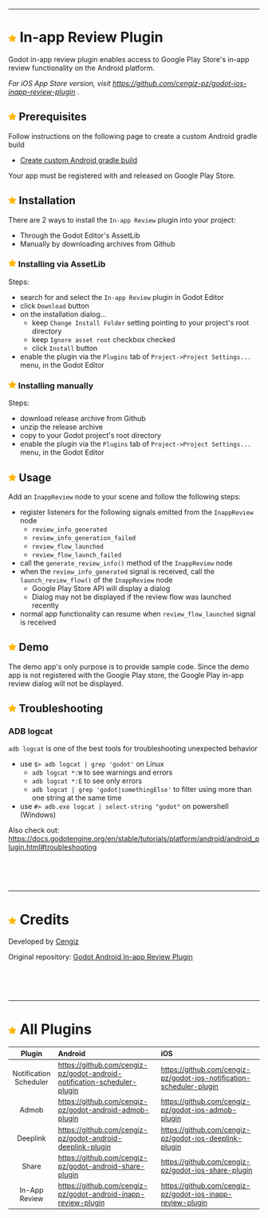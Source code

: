 
---
# ![](inappreview/addon_template/icon.png?raw=true) In-app Review Plugin
Godot in-app review plugin enables access to Google Play Store's in-app review functionality on the Android platform.

_For iOS App Store version, visit https://github.com/cengiz-pz/godot-ios-inapp-review-plugin ._

## ![](inappreview/addon_template/icon.png?raw=true) Prerequisites
Follow instructions on the following page to create a custom Android gradle build
- [Create custom Android gradle build](https://docs.godotengine.org/en/stable/tutorials/export/android_gradle_build.html)

Your app must be registered with and released on Google Play Store.

## ![](inappreview/addon_template/icon.png?raw=true) Installation
There are 2 ways to install the `In-app Review` plugin into your project:
- Through the Godot Editor's AssetLib
- Manually by downloading archives from Github

### ![](inappreview/addon_template/icon.png?raw=true) Installing via AssetLib
Steps:
- search for and select the `In-app Review` plugin in Godot Editor
- click `Download` button
- on the installation dialog...
	- keep `Change Install Folder` setting pointing to your project's root directory
	- keep `Ignore asset root` checkbox checked
	- click `Install` button
- enable the plugin via the `Plugins` tab of `Project->Project Settings...` menu, in the Godot Editor

### ![](inappreview/addon_template/icon.png?raw=true) Installing manually
Steps:
- download release archive from Github
- unzip the release archive
- copy to your Godot project's root directory
- enable the plugin via the `Plugins` tab of `Project->Project Settings...` menu, in the Godot Editor

## ![](inappreview/addon_template/icon.png?raw=true) Usage
Add an `InappReview` node to your scene and follow the following steps:
- register listeners for the following signals emitted from the `InappReview` node
	- `review_info_generated`
	- `review_info_generation_failed`
	- `review_flow_launched`
	- `review_flow_launch_failed`
- call the `generate_review_info()` method of the `InappReview` node
- when the `review_info_generated` signal is received, call the `launch_review_flow()` of the `InappReview` node
	- Google Play Store API will display a dialog
	- Dialog may not be displayed if the review flow was launched recently
- normal app functionality can resume when `review_flow_launched` signal is received

## ![](inappreview/addon_template/icon.png?raw=true) Demo
The demo app's only purpose is to provide sample code. Since the demo app is not registered with the Google Play store, the Google Play in-app review dialog will not be displayed.

## ![](inappreview/addon_template/icon.png?raw=true) Troubleshooting

### ADB logcat
`adb logcat` is one of the best tools for troubleshooting unexpected behavior
- use `$> adb logcat | grep 'godot'` on Linux
	- `adb logcat *:W` to see warnings and errors
	- `adb logcat *:E` to see only errors
	- `adb logcat | grep 'godot|somethingElse'` to filter using more than one string at the same time
- use `#> adb.exe logcat | select-string "godot"` on powershell (Windows)

Also check out:
https://docs.godotengine.org/en/stable/tutorials/platform/android/android_plugin.html#troubleshooting

<br/><br/><br/>

---
# ![](inappreview/addon_template/icon.png?raw=true) Credits
Developed by [Cengiz](https://github.com/cengiz-pz)

Original repository: [Godot Android In-app Review Plugin](https://github.com/cengiz-pz/godot-android-inapp-review-plugin)

<br/><br/><br/>

---
# ![](inappreview/addon_template/icon.png?raw=true) All Plugins

| Plugin | Android | iOS |
| :---: | :--- | :--- |
| Notification Scheduler | https://github.com/cengiz-pz/godot-android-notification-scheduler-plugin | https://github.com/cengiz-pz/godot-ios-notification-scheduler-plugin |
| Admob | https://github.com/cengiz-pz/godot-android-admob-plugin | https://github.com/cengiz-pz/godot-ios-admob-plugin |
| Deeplink | https://github.com/cengiz-pz/godot-android-deeplink-plugin | https://github.com/cengiz-pz/godot-ios-deeplink-plugin |
| Share | https://github.com/cengiz-pz/godot-android-share-plugin | https://github.com/cengiz-pz/godot-ios-share-plugin |
| In-App Review | https://github.com/cengiz-pz/godot-android-inapp-review-plugin | https://github.com/cengiz-pz/godot-ios-inapp-review-plugin |
